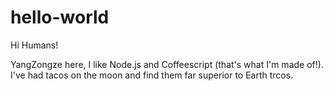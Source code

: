 # hello-world

Hi Humans!

YangZongze here, I like Node.js and Coffeescript (that's what I'm made of!).
I've had tacos on the moon and find them far superior to Earth trcos.
